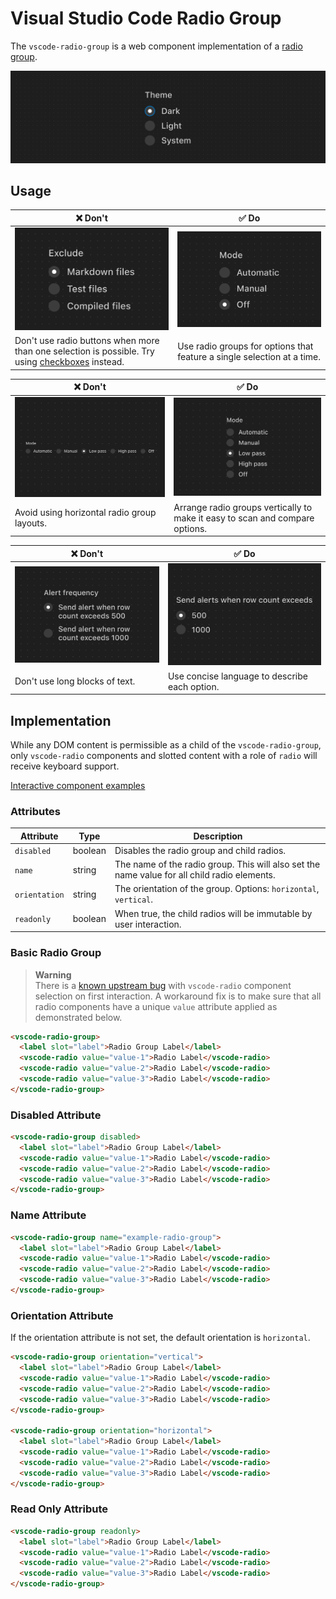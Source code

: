 # Visual Studio Code Radio Group

The `vscode-radio-group` is a web component implementation of a [radio group](https://w3c.github.io/aria-practices/#radiobutton).

![Radio group hero](/docs/assets/images/radio-group-hero.png)

## Usage

| ❌ Don't                                                                                                                 | ✅ Do                                                                                  |
| ------------------------------------------------------------------------------------------------------------------------ | -------------------------------------------------------------------------------------- |
| ![Radio buttons that indicate multiple options can be selected](/docs/assets/images/radio-dont-1.png)                    | ![Radio buttons with one clear possible selection](/docs/assets/images/radio-do-1.png) |
| Don't use radio buttons when more than one selection is possible. Try using [checkboxes](../checkbox/README.md) instead. | Use radio groups for options that feature a single selection at a time.                |

| ❌ Don't                                                                                    | ✅ Do                                                                                   |
| ------------------------------------------------------------------------------------------- | --------------------------------------------------------------------------------------- |
| ![Radio buttons arranged in a horizontal orientation](/docs/assets/images/radio-dont-2.png) | ![Radio buttons arranged in a vertical orientation](/docs/assets/images/radio-do-2.png) |
| Avoid using horizontal radio group layouts.                                                 | Arrange radio groups vertically to make it easy to scan and compare options.            |

| ❌ Don't                                                                    | ✅ Do                                                                    |
| --------------------------------------------------------------------------- | ------------------------------------------------------------------------ |
| ![Radio options with multi-line text](/docs/assets/images/radio-dont-3.png) | ![Radio buttons with concise labels](/docs/assets/images/radio-do-3.png) |
| Don't use long blocks of text.                                              | Use concise language to describe each option.                            |

## Implementation

While any DOM content is permissible as a child of the `vscode-radio-group`, only `vscode-radio` components and slotted content with a role of `radio` will receive keyboard support.

[Interactive component examples](https://codesandbox.io/s/radio-group-sample-5c8rq2?file=/index.html)

### Attributes

| Attribute     | Type    | Description                                                                                  |
| ------------- | ------- | -------------------------------------------------------------------------------------------- |
| `disabled`    | boolean | Disables the radio group and child radios.                                                   |
| `name`        | string  | The name of the radio group. This will also set the name value for all child radio elements. |
| `orientation` | string  | The orientation of the group. Options: `horizontal`, `vertical`.                             |
| `readonly`    | boolean | When true, the child radios will be immutable by user interaction.                           |

### Basic Radio Group

> **Warning**<br>
> There is a [known upstream bug](https://github.com/microsoft/vscode-webview-ui-toolkit/issues/476) with `vscode-radio` component selection on first interaction. A workaround fix is to make sure that all radio components have a unique `value` attribute applied as demonstrated below.

```html
<vscode-radio-group>
  <label slot="label">Radio Group Label</label>
  <vscode-radio value="value-1">Radio Label</vscode-radio>
  <vscode-radio value="value-2">Radio Label</vscode-radio>
  <vscode-radio value="value-3">Radio Label</vscode-radio>
</vscode-radio-group>
```

### Disabled Attribute

```html
<vscode-radio-group disabled>
  <label slot="label">Radio Group Label</label>
  <vscode-radio value="value-1">Radio Label</vscode-radio>
  <vscode-radio value="value-2">Radio Label</vscode-radio>
  <vscode-radio value="value-3">Radio Label</vscode-radio>
</vscode-radio-group>
```

### Name Attribute

```html
<vscode-radio-group name="example-radio-group">
  <label slot="label">Radio Group Label</label>
  <vscode-radio value="value-1">Radio Label</vscode-radio>
  <vscode-radio value="value-2">Radio Label</vscode-radio>
  <vscode-radio value="value-3">Radio Label</vscode-radio>
</vscode-radio-group>
```

### Orientation Attribute

If the orientation attribute is not set, the default orientation is `horizontal`.

```html
<vscode-radio-group orientation="vertical">
  <label slot="label">Radio Group Label</label>
  <vscode-radio value="value-1">Radio Label</vscode-radio>
  <vscode-radio value="value-2">Radio Label</vscode-radio>
  <vscode-radio value="value-3">Radio Label</vscode-radio>
</vscode-radio-group>

<vscode-radio-group orientation="horizontal">
  <label slot="label">Radio Group Label</label>
  <vscode-radio value="value-1">Radio Label</vscode-radio>
  <vscode-radio value="value-2">Radio Label</vscode-radio>
  <vscode-radio value="value-3">Radio Label</vscode-radio>
</vscode-radio-group>
```

### Read Only Attribute

```html
<vscode-radio-group readonly>
  <label slot="label">Radio Group Label</label>
  <vscode-radio value="value-1">Radio Label</vscode-radio>
  <vscode-radio value="value-2">Radio Label</vscode-radio>
  <vscode-radio value="value-3">Radio Label</vscode-radio>
</vscode-radio-group>
```
